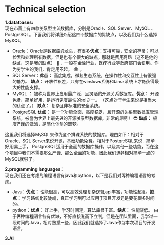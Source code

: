 # Technical selection
**1.datatbases:**  
现在市面上有四款关系型主流数据库，分别是Oracle、SQL Server、MySQL 、PostgreSQL。下面我们将详细介绍这四个数据库的优缺点，以及我们为什么选择MySQL。
* Oracle：Oracle是数据库的龙头，有很多**优点**：支持可靠，安全的存储；可以检索和处理所有数据。但是也有个很大的缺点，那就是费用高昂（这不是他的缺点，这是我的缺点）  :money_mouth_face:  ，一般在金融行业，医疗行业等政府部门会使用。作为穷学生的我们，肯定用不起。  :sob:  。
* SQL Server：**优点：** 高度集成，微软生态系统，在操作性和交互性上有很强的能力。 **缺点：** 开放性很差，只有在windows系统和Linux系统上才能获得最大的性能支撑。
* MySQL ： 被称为世界上应用最广泛，且灵活的开源关系数据库。**优点：** 开源免费，简单好用，是运行速度最快的sql之一。 （这点对于学生来说是相当大的优点了。） **缺点：** 复杂且非标准的安全系统。
* PostgreSQL:**优点：**  是一个功能全面，高度稳定，且开源的关系型数据库管理系统。被誉为世界上最先进的开源关系型数据库。非常的屌啊！  :sunglasses:   **缺点：** 极度严谨的做派，是简化体制的噩梦。
  
这里我们将选择MySQL来作为这个排课系统的数据库。理由如下：相对于Oracle、SQL Server来说开源，基础功能免费。相对于PostgreSQL来说，简单好用易上手， PostgreSQL适用于全面的数据库操作，以及其他一些功能，而在这个项目中我们不需要那么严谨、那么全面的功能，因此我们选择相对简单一点的MySQL就够了。  

**2.programming languages：**  
现在我们还在考虑的编程语言有java和python，以下是我们对两种编程语言的考虑。       
* Java：**优点：** 性能很高，可以高效处理复杂逻辑,api丰富，功能性超强。**缺点：** 学习路线比较陡峭，真正学习到可以应用于项目开发还是要花很多时间的。
* python：**优点：** 好上手，学习时间短，算法库很丰富。**缺点：** 性能较低。
由于两种编程语言各有优缺，不好直接说高下立判，但是在团队里面，我学过一段时间的Java，相对熟悉一些，因此我们就选择了Java作为本次项目的开发语言。

**3.AI**

